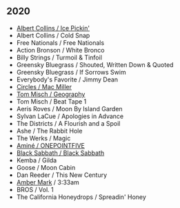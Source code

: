 ## 2020

* [Albert Collins / Ice Pickin'](https://en.wikipedia.org/wiki/Ice_Pickin%27)
* Albert Collins / Cold Snap
* Free Nationals / Free Nationals
* Action Bronson / White Bronco
* Billy Strings / Turmoil & Tinfoil
* Greensky Bluegrass / Shouted, Written Down & Quoted
* Greensky Bluegrass / If Sorrows Swim
* Everybody's Favorite / Jimmy Dean
* [Circles / Mac Miller](https://en.wikipedia.org/wiki/Circles_(Mac_Miller_album))
* [Tom Misch / Geography](https://en.wikipedia.org/wiki/Geography_(Tom_Misch_album))
* Tom Misch / Beat Tape 1
* Aeris Roves / Moon By Island Garden
* Sylvan LaCue / Apologies in Advance
* The Districts / A Flourish and a Spoil
* Ashe / The Rabbit Hole
* The Werks / Magic
* [Aminé / ONEPOINTFIVE](https://en.wikipedia.org/wiki/OnePointFive)
* [Black Sabbath / Black Sabbath](https://en.wikipedia.org/wiki/Black_Sabbath_(album))
* Kemba / Gilda
* Goose / Moon Cabin
* Dan Reeder / This New Century
* [Amber Mark](https://en.wikipedia.org/wiki/Amber_Mark) / 3:33am
* BROS / Vol. 1
* The California Honeydrops / Spreadin' Honey
